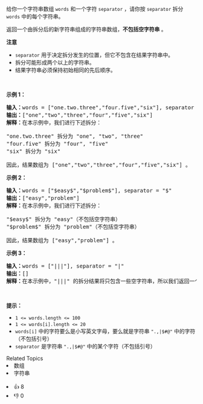 <p>给你一个字符串数组 <code>words</code> 和一个字符 <code>separator</code> ，请你按 <code>separator</code> 拆分 <code>words</code> 中的每个字符串。</p>

<p>返回一个由拆分后的新字符串组成的字符串数组，<strong>不包括空字符串</strong> 。</p>

<p><strong>注意</strong></p>

<ul> 
 <li><code>separator</code> 用于决定拆分发生的位置，但它不包含在结果字符串中。</li> 
 <li>拆分可能形成两个以上的字符串。</li> 
 <li>结果字符串必须保持初始相同的先后顺序。</li> 
</ul>

<p>&nbsp;</p>

<p><strong>示例 1：</strong></p>

<pre>
<strong>输入：</strong>words = ["one.two.three","four.five","six"], separator = "."
<strong>输出：</strong>["one","two","three","four","five","six"]
<strong>解释：</strong>在本示例中，我们进行下述拆分：

"one.two.three" 拆分为 "one", "two", "three"
"four.five" 拆分为 "four", "five"
"six" 拆分为 "six" 

因此，结果数组为 ["one","two","three","four","five","six"] 。</pre>

<p><strong>示例 2：</strong></p>

<pre>
<strong>输入：</strong>words = ["$easy$","$problem$"], separator = "$"
<strong>输出：</strong>["easy","problem"]
<strong>解释：</strong>在本示例中，我们进行下述拆分：

"$easy$" 拆分为 "easy"（不包括空字符串）
"$problem$" 拆分为 "problem"（不包括空字符串）

因此，结果数组为 ["easy","problem"] 。
</pre>

<p><strong>示例 3：</strong></p>

<pre>
<strong>输入：</strong>words = ["|||"], separator = "|"
<strong>输出：</strong>[]
<strong>解释：</strong>在本示例中，"|||" 的拆分结果将只包含一些空字符串，所以我们返回一个空数组 [] 。 </pre>

<p>&nbsp;</p>

<p><strong>提示：</strong></p>

<ul> 
 <li><code>1 &lt;= words.length &lt;= 100</code></li> 
 <li><code>1 &lt;= words[i].length &lt;= 20</code></li> 
 <li><code>words[i]</code> 中的字符要么是小写英文字母，要么就是字符串 <code>".,|$#@"</code> 中的字符（不包括引号）</li> 
 <li><code>separator</code> 是字符串 <code>".,|$#@"</code> 中的某个字符（不包括引号）</li> 
</ul>

<div><div>Related Topics</div><div><li>数组</li><li>字符串</li></div></div><br><div><li>👍 8</li><li>👎 0</li></div>